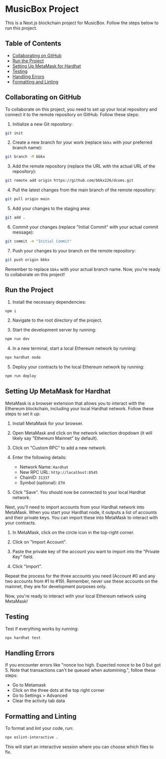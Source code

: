 # MusicBox Project

This is a Next.js blockchain project for MusicBox. Follow the steps below to run this project.

## Table of Contents

- [Collaborating on GitHub](#collaborating-on-github)
- [Run the Project](#run-the-project)
- [Setting Up MetaMask for Hardhat](#setting-up-metamask-for-hardhat)
- [Testing](#testing)
- [Handling Errors](#handling-errors)
- [Formatting and Linting](#formatting-and-linting)

## Collaborating on GitHub

To collaborate on this project, you need to set up your local repository and connect it to the remote repository on GitHub. Follow these steps:

1. Initialize a new Git repository:

```bash
git init
```

2. Create a new branch for your work (replace `bbkx` with your preferred branch name):

```bash
git branch -M bbkx
```

3. Add the remote repository (replace the URL with the actual URL of the repository):

```bash
git remote add origin https://github.com/bbkx226/dcoms.git
```

4. Pull the latest changes from the main branch of the remote repository:

```bash
git pull origin main
```

5. Add your changes to the staging area:

```bash
git add .
```

6. Commit your changes (replace "Initial Commit" with your actual commit message):

```bash
git commit -m "Initial Commit"
```

7. Push your changes to your branch on the remote repository:

```bash
git push origin bbkx
```

Remember to replace `bbkx` with your actual branch name. Now, you're ready to collaborate on this project!

## Run the Project

1. Install the necessary dependencies:

```bash
npm i
```

2. Navigate to the root directory of the project.

3. Start the development server by running:

```bash
npm run dev
```

4. In a new terminal, start a local Ethereum network by running:

```bash
npx hardhat node
```

5. Deploy your contracts to the local Ethereum network by running:

```bash
npm run deploy
```

## Setting Up MetaMask for Hardhat

MetaMask is a browser extension that allows you to interact with the Ethereum blockchain, including your local Hardhat network. Follow these steps to set it up:

1. Install MetaMask for your browser.

2. Open MetaMask and click on the network selection dropdown (it will likely say "Ethereum Mainnet" by default).

3. Click on "Custom RPC" to add a new network.

4. Enter the following details:

   - Network Name: `Hardhat`
   - New RPC URL: `http://localhost:8545`
   - ChainID: `31337`
   - Symbol (optional): `ETH`

5. Click "Save". You should now be connected to your local Hardhat network.

Next, you'll need to import accounts from your Hardhat network into MetaMask. When you start your Hardhat node, it outputs a list of accounts and their private keys. You can import these into MetaMask to interact with your contracts.

1. In MetaMask, click on the circle icon in the top-right corner.

2. Click on "Import Account".

3. Paste the private key of the account you want to import into the "Private Key" field.

4. Click "Import".

Repeat the process for the three accounts you need (Account #0 and any two accounts from #1 to #19). Remember, never use these accounts on the mainnet, they are for development purposes only.

Now, you're ready to interact with your local Ethereum network using MetaMask!

## Testing

Test if everything works by running:

```bash
npx hardhat test
```

## Handling Errors

If you encounter errors like "nonce too high. Expected nonce to be 0 but got 5. Note that transactions can't be queued when automining.", follow these steps:

- Go to Metamask
- Click on the three dots at the top right corner
- Go to Settings > Advanced
- Clear the activity tab data

## Formatting and Linting

To format and lint your code, run:

```bash
npx eslint-interactive .
```

This will start an interactive session where you can choose which files to fix.
